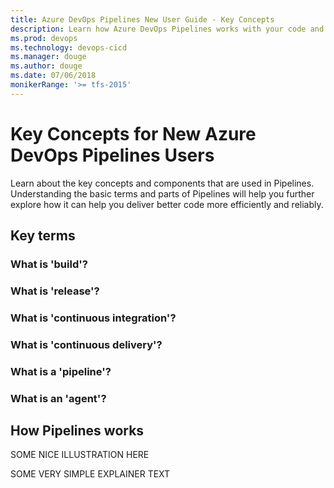 ```yaml
---
title: Azure DevOps Pipelines New User Guide - Key Concepts
description: Learn how Azure DevOps Pipelines works with your code and tools to automate build and deploy, and the key concepts behind it.
ms.prod: devops
ms.technology: devops-cicd
ms.manager: douge
ms.author: douge
ms.date: 07/06/2018
monikerRange: '>= tfs-2015'
---
```


# Key Concepts for New Azure DevOps Pipelines Users

Learn about the key concepts and components that are used in Pipelines. Understanding the basic terms and parts of Pipelines will help you further explore how it can help you deliver better code more efficiently and reliably.

## Key terms

### What is 'build'?

### What is 'release'?

### What is 'continuous integration'?

### What is 'continuous delivery'?

### What is a 'pipeline'?

### What is an 'agent'?

## How Pipelines works

SOME NICE ILLUSTRATION HERE

SOME VERY SIMPLE EXPLAINER TEXT



